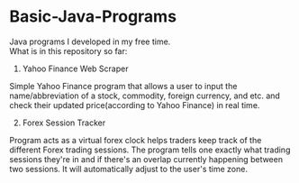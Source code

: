 # Basic-Java-Programs

Java programs I developed in my free time.  
What is in this repository so far:
1. Yahoo Finance Web Scraper

Simple Yahoo Finance program that allows a user to input the name/abbreviation of a stock, commodity, foreign currency, and etc. and check their updated price(according to Yahoo Finance) in real time.

2. Forex Session Tracker

Program acts as a virtual forex clock helps traders keep track of the different Forex trading sessions. The program tells one exactly what trading sessions they're in and if there's an overlap currently happening between two sessions. It will automatically adjust to the user's time zone.
